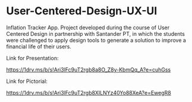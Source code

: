 # User-Centered-Design-UX-UI
Inflation Tracker App. Project developed during the course of User Centered Design in partnership with Santander PT, in which the students were challenged to apply design tools to generate a solution to improve a financial life of their users. 

Link for Presentation:

https://1drv.ms/b/s!Ari3lFc9uT2rgb8a8O_Z8y-KbmQq_A?e=cuhGss

Link for Pictorial:

https://1drv.ms/b/s!Ari3lFc9uT2rgb8XILNYz40Yo88XeA?e=EwegR8
